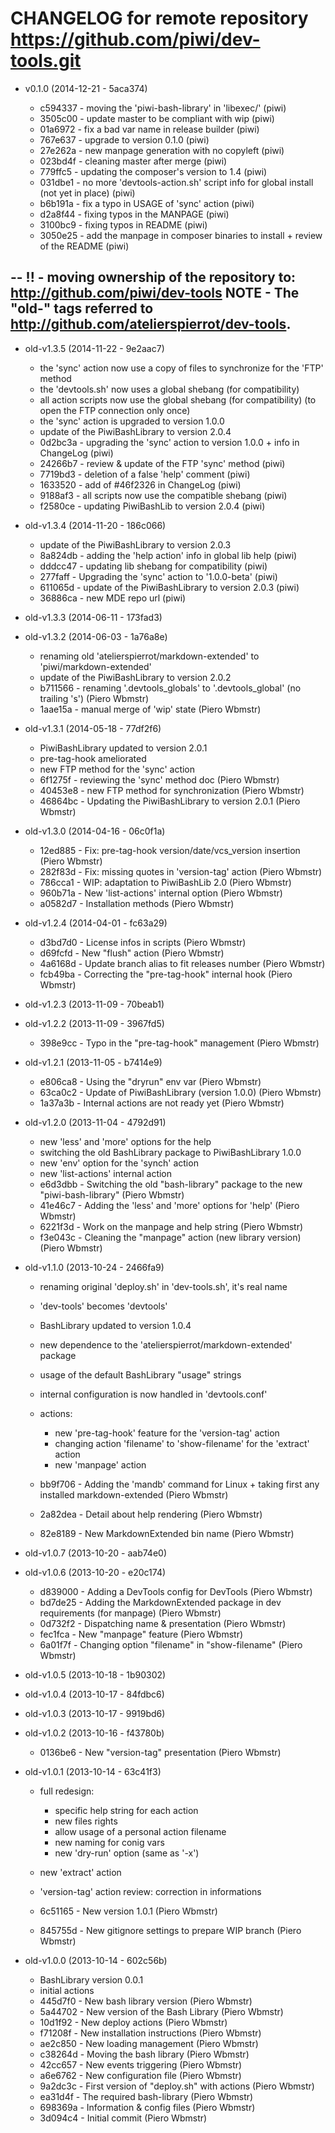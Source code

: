 # CHANGELOG for remote repository  https://github.com/piwi/dev-tools.git

* v0.1.0 (2014-12-21 - 5aca374)

    * c594337 - moving the 'piwi-bash-library' in 'libexec/' (piwi)
    * 3505c00 - update master to be compliant with wip (piwi)
    * 01a6972 - fix a bad var name in release builder (piwi)
    * 767e637 - upgrade to version 0.1.0 (piwi)
    * 27e262a - new manpage generation with no copyleft (piwi)
    * 023bd4f - cleaning master after merge (piwi)
    * 779ffc5 - updating the composer's version to 1.4 (piwi)
    * 031dbe1 - no more 'devtools-action.sh' script info for global install (not yet in place) (piwi)
    * b6b191a - fix a typo in USAGE of 'sync' action (piwi)
    * d2a8f44 - fixing typos in the MANPAGE (piwi)
    * 3100bc9 - fixing typos in README (piwi)
    * 3050e25 - add the manpage in composer binaries to install + review of the README (piwi)

--
!! - moving ownership of the repository to: <http://github.com/piwi/dev-tools>
NOTE - The "old-" tags referred to <http://github.com/atelierspierrot/dev-tools>.
--

* old-v1.3.5 (2014-11-22 - 9e2aac7)

    *   the 'sync' action now use a copy of files to synchronize for the 'FTP' method
    *   the 'devtools.sh' now uses a global shebang (for compatibility)
    *   all action scripts now use the global shebang (for compatibility)
        (to open the FTP connection only once)
    *   the 'sync' action is upgraded to version 1.0.0
    *   update of the PiwiBashLibrary to version 2.0.4
    * 0d2bc3a - upgrading the 'sync' action to version 1.0.0 + info in ChangeLog (piwi)
    * 24266b7 - review & update of the FTP 'sync' method (piwi)
    * 7719bd3 - deletion of a false 'help' comment (piwi)
    * 1633520 - add of #46f2326 in ChangeLog (piwi)
    * 9188af3 - all scripts now use the compatible shebang (piwi)
    * f2580ce - updating PiwiBashLib to version 2.0.4 (piwi)

* old-v1.3.4 (2014-11-20 - 186c066)

    *   update of the PiwiBashLibrary to version 2.0.3
    * 8a824db - adding the 'help action' info in global lib help (piwi)
    * dddcc47 - updating lib shebang for compatibility (piwi)
    * 277faff - Upgrading the 'sync' action to '1.0.0-beta' (piwi)
    * 611065d - update of the PiwiBashLibrary to version 2.0.3 (piwi)
    * 36886ca - new MDE repo url (piwi)

* old-v1.3.3 (2014-06-11 - 173fad3)
* old-v1.3.2 (2014-06-03 - 1a76a8e)

    *   renaming old 'atelierspierrot/markdown-extended' to 'piwi/markdown-extended'
    *   update of the PiwiBashLibrary to version 2.0.2
    * b711566 - renaming '.devtools_globals' to '.devtools_global' (no trailing 's') (Piero Wbmstr)
    * 1aae15a - manual merge of 'wip' state (Piero Wbmstr)

* old-v1.3.1 (2014-05-18 - 77df2f6)

    *   PiwiBashLibrary updated to version 2.0.1
    *   pre-tag-hook ameliorated
    *   new FTP method for the 'sync' action
    * 6f1275f - reviewing the 'sync' method doc (Piero Wbmstr)
    * 40453e8 - new FTP method for synchronization (Piero Wbmstr)
    * 46864bc - Updating the PiwiBashLibrary to version 2.0.1 (Piero Wbmstr)

* old-v1.3.0 (2014-04-16 - 06c0f1a)

    * 12ed885 - Fix: pre-tag-hook version/date/vcs_version insertion (Piero Wbmstr)
    * 282f83d - Fix: missing quotes in 'version-tag' action (Piero Wbmstr)
    * 786cca1 - WIP: adaptation to PiwiBashLib 2.0 (Piero Wbmstr)
    * 960b71a - New 'list-actions' internal option (Piero Wbmstr)
    * a0582d7 - Installation methods (Piero Wbmstr)

* old-v1.2.4 (2014-04-01 - fc63a29)

    * d3bd7d0 - License infos in scripts (Piero Wbmstr)
    * d69fcfd - New "flush" action (Piero Wbmstr)
    * 4a6168d - Update branch alias to fit releases number (Piero Wbmstr)
    * fcb49ba - Correcting the "pre-tag-hook" internal hook (Piero Wbmstr)

* old-v1.2.3 (2013-11-09 - 70beab1)
* old-v1.2.2 (2013-11-09 - 3967fd5)

    * 398e9cc - Typo in the "pre-tag-hook" management (Piero Wbmstr)

* old-v1.2.1 (2013-11-05 - b7414e9)

    * e806ca8 - Using the "dryrun" env var (Piero Wbmstr)
    * 63ca0c2 - Update of PiwiBashLibrary (version 1.0.0) (Piero Wbmstr)
    * 1a37a3b - Internal actions are not ready yet (Piero Wbmstr)

* old-v1.2.0 (2013-11-04 - 4792d91)

    *   new 'less' and 'more' options for the help
    *   switching the old BashLibrary package to PiwiBashLibrary 1.0.0
    *   new 'env' option for the 'synch' action
    *   new 'list-actions' internal action
    * e6d3dbb - Switching the old "bash-library" package to the new "piwi-bash-library" (Piero Wbmstr)
    * 41e46c7 - Adding the 'less' and 'more' options for 'help' (Piero Wbmstr)
    * 6221f3d - Work on the manpage and help string (Piero Wbmstr)
    * f3e043c - Cleaning the "manpage" action (new library version) (Piero Wbmstr)

* old-v1.1.0 (2013-10-24 - 2466fa9)

    *   renaming original 'deploy.sh' in 'dev-tools.sh', it's real name
    *   'dev-tools' becomes 'devtools'
    *   BashLibrary updated to version 1.0.4
    *   new dependence to the 'atelierspierrot/markdown-extended' package
    *   usage of the default BashLibrary "usage" strings
    *   internal configuration is now handled in 'devtools.conf'
    *   actions:
        - new 'pre-tag-hook' feature for the 'version-tag' action
        - changing action 'filename' to 'show-filename' for the 'extract' action
        - new 'manpage' action

    * bb9f706 - Adding the 'mandb' command for Linux + taking first any installed markdown-extended (Piero Wbmstr)
    * 2a82dea - Detail about help rendering (Piero Wbmstr)
    * 82e8189 - New MarkdownExtended bin name (Piero Wbmstr)

* old-v1.0.7 (2013-10-20 - aab74e0)
* old-v1.0.6 (2013-10-20 - e20c174)

    * d839000 - Adding a DevTools config for DevTools (Piero Wbmstr)
    * bd7de25 - Adding the MarkdownExtended package in dev requirements (for manpage) (Piero Wbmstr)
    * 0d732f2 - Dispatching name & presentation (Piero Wbmstr)
    * fec1fca - New "manpage" feature (Piero Wbmstr)
    * 6a01f7f - Changing option "filename" in "show-filename" (Piero Wbmstr)

* old-v1.0.5 (2013-10-18 - 1b90302)
* old-v1.0.4 (2013-10-17 - 84fdbc6)
* old-v1.0.3 (2013-10-17 - 9919bd6)
* old-v1.0.2 (2013-10-16 - f43780b)

    * 0136be6 - New "version-tag" presentation (Piero Wbmstr)

* old-v1.0.1 (2013-10-14 - 63c41f3)

    *   full redesign:
        - specific help string for each action
        - new files rights
        - allow usage of a personal action filename
        - new naming for conig vars
        - new 'dry-run' option (same as '-x')
    *   new 'extract' action
    *   'version-tag' action review: correction in informations

    * 6c51165 - New version 1.0.1 (Piero Wbmstr)
    * 845755d - New gitignore settings to prepare WIP branch (Piero Wbmstr)

* old-v1.0.0 (2013-10-14 - 602c56b)

    *   BashLibrary version 0.0.1
    *   initial actions
    * 445d7f0 - New bash library version (Piero Wbmstr)
    * 5a44702 - New version of the Bash Library (Piero Wbmstr)
    * 10d1f92 - New deploy actions (Piero Wbmstr)
    * f71208f - New installation instructions (Piero Wbmstr)
    * ae2c850 - New loading management (Piero Wbmstr)
    * c38264d - Moving the bash library (Piero Wbmstr)
    * 42cc657 - New events triggering (Piero Wbmstr)
    * a6e6762 - New configuration file (Piero Wbmstr)
    * 9a2dc3c - First version of "deploy.sh" with actions (Piero Wbmstr)
    * ea31d4f - The required bash-library (Piero Wbmstr)
    * 698369a - Information & config files (Piero Wbmstr)
    * 3d094c4 - Initial commit (Piero Wbmstr)

